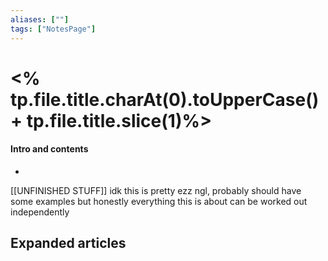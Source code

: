 ```yaml
---
aliases: [""]
tags: ["NotesPage"]
---
```


# <% tp.file.title.charAt(0).toUpperCase() + tp.file.title.slice(1)%>

#### Intro and contents
- 
[[UNFINISHED STUFF]]
idk this is pretty ezz ngl, probably should have some examples but honestly everything this is about can be worked out independently

## Expanded articles
